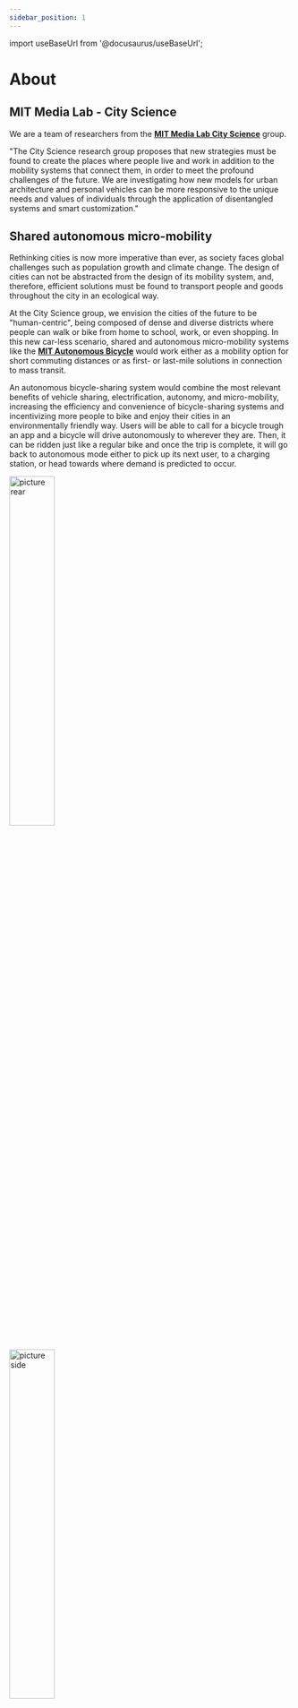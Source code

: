 ```yaml
---
sidebar_position: 1
---
```

import useBaseUrl from '@docusaurus/useBaseUrl';

# About

## MIT Media Lab - City Science

We are a team of researchers from the  **[MIT Media Lab City Science](https://www.media.mit.edu/groups/city-science/overview/)**  group. 

"The City Science research group proposes that new strategies must be found to create the places where people live and work in addition to the mobility systems that connect them, in order to meet the profound challenges of the future.  We are investigating how new models for urban architecture and personal vehicles can be more responsive to the unique needs and values of individuals through the application of disentangled systems and smart customization."

## Shared autonomous micro-mobility

Rethinking cities is now more imperative than ever, as society faces global challenges such as population growth and climate change. The design of cities can not be abstracted from the design of its mobility system, and, therefore, efficient solutions must be found to transport people and goods throughout the city in an ecological way. 

At the City Science group, we envision the cities of the future to be "human-centric", being composed of dense and diverse districts where people can walk or bike from home to school, work, or even shopping. In this new car-less scenario, shared and autonomous micro-mobility systems like the **[MIT Autonomous Bicycle](https://www.media.mit.edu/projects/AutonomousBicycleProject/overview/)** would work either as a mobility option for short commuting distances or as first- or last-mile solutions in connection to mass transit. 

An autonomous bicycle-sharing system would combine the most relevant benefits of vehicle sharing, electrification, autonomy, and micro-mobility, increasing the efficiency and convenience of bicycle-sharing systems and incentivizing more people to bike and enjoy their cities in an environmentally friendly way.  Users will be able to call for a bicycle trough an app and a bicycle will drive autonomously to wherever they are. Then, it can be ridden just like a regular bike and once the trip is complete, it will go back to autonomous mode either to pick up its next user, to a charging station, or head towards where demand is predicted to occur.


<div style={{textAlign: 'center'}}><img src={useBaseUrl('/img/outdoor-rear-view.jpg')} alt="picture rear" width="40%" /> </div> 
<div style={{textAlign: 'center'}}> <img src={useBaseUrl('/img/outdoor-side-view.jpg')} alt="picture side" width="40%" /> </div>

## About this simulator

Due to the uniqueness and radical novelty of introducing autonomous driving technology into shared micro-mobility systems and the inherent complexity of these systems, there is a need to quantify the potential impact of autonomy on feet performance and user experience. This is why we have developed an ad-hoc agent-based simulator that provides an in-depth understanding of the feet behavior of autonomous micro-mobility systems in realistic scenarios, including a rebalancing system based on demand prediction. In addition, it allows to asses the impact of dierent parameters on system efficency and service quality and quantify the extent to which an autonomous system would outperform current non autonomous micro-mobility sharing schemes: station-based and dockless sytems.

Here is the preprint of the **[paper](https://arxiv.org/abs/2106.09694)** related to this work which explains our research and the simulator with much great, and this is our **[GitHub repo.](https://github.com/NaroaCS/AutonomousBicycleSimulation)**

For this simulator we have chosen autonomous bicycles, but this simulator can be used to simulate virtually any kind of micro-mobility systems such as autonomous tricyles (**[PEV](https://www.media.mit.edu/projects/pev/overview/)**), scooters, or any other vehicle that you might want to design. 



